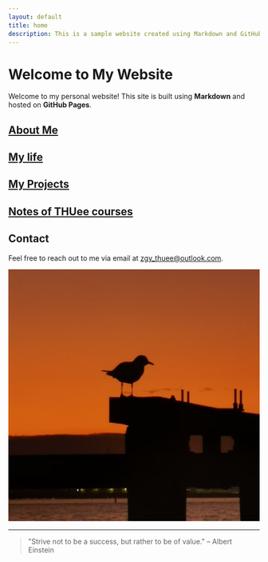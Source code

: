 ```yaml
---
layout: default
title: home
description: This is a sample website created using Markdown and GitHub Pages.
---
```


# Welcome to My Website

Welcome to my personal website! This site is built using **Markdown** and hosted on **GitHub Pages**.

## [About Me](about.md)

## [My life](love.md)

## [My Projects](projects.md)

## [Notes of THUee courses](course_notes.md)

## Contact

Feel free to reach out to me via email at [zgy_thuee@outlook.com](mailto:zgy_thuee@outlook.com).

![avatar](assets/images/profile.jpg)

---

> "Strive not to be a success, but rather to be of value." – Albert Einstein
